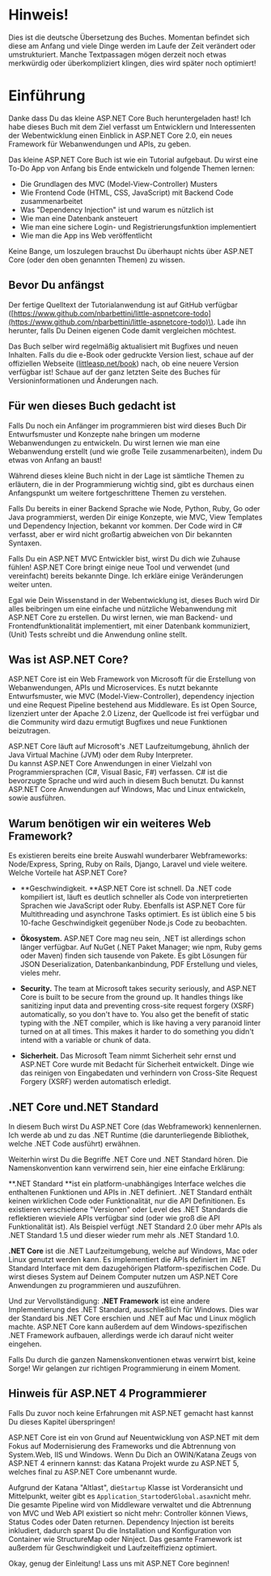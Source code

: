 # Hinweis!

Dies ist die deutsche Übersetzung des Buches. Momentan befindet sich diese am Anfang und viele Dinge werden im Laufe der Zeit verändert oder umstrukturiert. Manche Textpassagen mögen derzeit noch etwas merkwürdig oder überkompliziert klingen, dies wird später noch optimiert!

# Einführung

Danke dass Du das kleine ASP.NET Core Buch heruntergeladen hast! Ich habe dieses Buch mit dem Ziel verfasst um Entwicklern und Interessenten der Webentwicklung einen Einblick in ASP.NET Core 2.0, ein neues Framework für Webanwendungen und APIs, zu geben.

Das kleine ASP.NET Core Buch ist wie ein Tutorial aufgebaut. Du wirst eine To-Do App von Anfang bis Ende entwickeln und folgende Themen lernen:

* Die Grundlagen des MVC \(Model-View-Controller\) Musters
* Wie Frontend Code \(HTML, CSS, JavaScript\) mit Backend Code zusammenarbeitet
* Was "Dependency Injection" ist und warum es nützlich ist
* Wie man eine Datenbank ansteuert
* Wie man eine sichere Login- und Registrierungsfunktion implementiert 
* Wie man die App ins Web veröffentlicht

Keine Bange, um loszulegen brauchst Du überhaupt nichts über ASP.NET Core \(oder den oben genannten Themen\) zu wissen.

## Bevor Du anfängst

Der fertige Quelltext der Tutorialanwendung ist auf GitHub verfügbar \([https://www.github.com/nbarbettini/little-aspnetcore-todo](https://www.github.com/nbarbettini/little-aspnetcore-todo)\). Lade ihn herunter, falls Du Deinen eigenen Code damit vergleichen möchtest.

Das Buch selber wird regelmäßig aktualisiert mit Bugfixes und neuen Inhalten. Falls du die e-Book oder gedruckte Version liest, schaue auf der offiziellen Webseite \([littleasp.net/book](http://www.littleasp.net/book)\) nach, ob eine neuere Version verfügbar ist! Schaue auf der ganz letzten Seite des Buches für Versioninformationen und Änderungen nach.

## Für wen dieses Buch gedacht ist

Falls Du noch ein Anfänger im programmieren bist wird dieses Buch Dir Entwurfsmuster und Konzepte nahe bringen um moderne Webanwendungen zu entwickeln. Du wirst lernen wie man eine Webanwendung erstellt \(und wie große Teile zusammenarbeiten\), indem Du etwas von Anfang an baust!

Während dieses kleine Buch nicht in der Lage ist sämtliche Themen zu erläutern, die in der Programmierung wichtig sind, gibt es durchaus einen Anfangspunkt um weitere fortgeschrittene Themen zu verstehen.

Falls Du bereits in einer Backend Sprache wie Node, Python, Ruby, Go oder Java programmierst, werden Dir einige Konzepte, wie MVC, View Templates und Dependency Injection, bekannt vor kommen. Der Code wird in C\# verfasst, aber er wird nicht großartig abweichen von Dir bekannten Syntaxen.

Falls Du ein ASP.NET MVC Entwickler bist, wirst Du dich wie Zuhause fühlen! ASP.NET Core bringt einige neue Tool und verwendet \(und vereinfacht\) bereits bekannte Dinge. Ich erkläre einige Veränderungen weiter unten.

Egal wie Dein Wissenstand in der Webentwicklung ist, dieses Buch wird Dir alles beibringen um eine einfache und nützliche Webanwendung mit ASP.NET Core zu erstellen. Du wirst lernen, wie man Backend- und Frontendfunktionalität implementiert, mit einer Datenbank kommuniziert, \(Unit\) Tests schreibt und die Anwendung online stellt.

## Was ist ASP.NET Core?

ASP.NET Core ist ein Web Framework von Microsoft für die Erstellung von Webanwendungen, APIs und Microservices. Es nutzt bekannte Entwurfsmuster, wie MVC \(Model-View-Controller\), dependency injection und eine Request Pipeline bestehend aus Middleware. Es ist Open Source, lizenziert unter der Apache 2.0 Lizenz, der Quellcode ist frei verfügbar und die Community wird dazu ermutigt Bugfixes und neue Funktionen beizutragen.

ASP.NET Core läuft auf Microsoft's .NET Laufzeitumgebung, ähnlich der Java Virtual Machine \(JVM\) oder dem Ruby Interpreter.  
Du kannst ASP.NET Core Anwendungen in einer Vielzahl von Programmiersprachen \(C\#, Visual Basic, F\#\) verfassen. C\# ist die bevorzugte Sprache und wird auch in diesem Buch benutzt. Du kannst ASP.NET Core Anwendungen auf Windows, Mac und Linux entwickeln, sowie ausführen.

## Warum benötigen wir ein weiteres Web Framework?

Es existieren bereits eine breite Auswahl wunderbarer Webframeworks: Node/Express, Spring, Ruby on Rails, Django, Laravel und viele weitere. Welche Vorteile hat ASP.NET Core?

* **Geschwindigkeit. **ASP.NET Core ist schnell. Da .NET code kompiliert ist, läuft es deutlich schneller als Code von interpretierten Sprachen wie JavaScript oder Ruby. Ebenfalls ist ASP.NET Core für Multithreading und asynchrone Tasks optimiert. Es ist üblich eine 5 bis 10-fache Geschwindigkeit gegenüber Node.js Code zu beobachten.

* **Ökosystem.** ASP.NET Core mag neu sein, .NET ist allerdings schon länger verfügbar. Auf NuGet \(.NET Paket Manager; wie npm, Ruby gems oder Maven\) finden sich tausende von Pakete. Es gibt Lösungen für JSON Deserialization, Datenbankanbindung, PDF Erstellung und vieles, vieles mehr.

* **Security.** The team at Microsoft takes security seriously, and ASP.NET Core is built to be secure from the ground up. It handles things like sanitizing input data and preventing cross-site request forgery \(XSRF\) automatically, so you don't have to. You also get the benefit of static typing with the .NET compiler, which is like having a very paranoid linter turned on at all times. This makes it harder to do something you didn't intend with a variable or chunk of data.

* **Sicherheit.** Das Microsoft Team nimmt Sicherheit sehr ernst und ASP.NET Core wurde mit Bedacht für Sicherheit entwickelt. Dinge wie das reinigen von Eingabedaten und verhindern von Cross-Site Request Forgery \(XSRF\) werden automatisch erledigt.

## .NET Core und.NET Standard

In diesem Buch wirst Du ASP.NET Core \(das Webframework\) kennenlernen. Ich werde ab und zu das .NET Runtime \(die darunterliegende Bibliothek, welche .NET Code ausführt\) erwähnen.

Weiterhin wirst Du die Begriffe .NET Core und .NET Standard hören. Die Namenskonvention kann verwirrend sein, hier eine einfache Erklärung:

**.NET Standard **ist ein platform-unabhängiges Interface welches die enthaltenen Funktionen und APIs in .NET definiert. .NET Standard enthält keinen wirklichen Code oder Funktionalität, nur die API Definitionen. Es existieren verschiedene "Versionen" oder Level des .NET Standards die reflektieren wieviele APIs verfügbar sind \(oder wie groß die API Funktionalität ist\). Als Beispiel verfügt .NET Standard 2.0 über mehr APIs als .NET Standard 1.5 und dieser wieder rum mehr als .NET Standard 1.0.

**.NET Core** ist die .NET Laufzeitumgebung, welche auf Windows, Mac oder Linux genutzt werden kann. Es implementiert die APIs definiert im .NET Standard Interface mit dem dazugehörigen Platform-spezifischen Code. Du wirst dieses System auf Deinem Computer nutzen um ASP.NET Core Anwendungen zu programmieren und auszuführen.

Und zur Vervollständigung: **.NET Framework** ist eine andere Implementierung des .NET Standard, ausschließlich für Windows. Dies war der Standard bis .NET Core erschien und .NET auf Mac und Linux möglich machte. ASP.NET Core kann außerdem auf dem Windows-spezifischen .NET Framework aufbauen, allerdings werde ich darauf nicht weiter eingehen.

Falls Du durch die ganzen Namenskonventionen etwas verwirrt bist, keine Sorge! Wir gelangen zur richtigen Programmierung in einem Moment.

## Hinweis für ASP.NET 4 Programmierer

Falls Du zuvor noch keine Erfahrungen mit ASP.NET gemacht hast kannst Du dieses Kapitel überspringen!

ASP.NET Core ist ein von Grund auf Neuentwicklung von ASP.NET mit dem Fokus auf Modernisierung des Frameworks und die Abtrennung von System.Web, IIS und Windows. Wenn Du Dich an OWIN/Katana Zeugs von ASP.NET 4 erinnern kannst: das Katana Projekt wurde zu ASP.NET 5, welches final zu ASP.NET Core umbenannt wurde.

Aufgrund der Katana "Altlast", die`Startup` Klasse ist Vorderansicht und Mittelpunkt, weiter gibt es `Application_Start`oder`Global.asax`nicht mehr.   
Die gesamte Pipeline wird von Middleware verwaltet und die Abtrennung von MVC und Web API existiert so nicht mehr: Controller können Views, Status Codes oder Daten returnen. Dependency Injection ist bereits inkludiert, dadurch sparst Du die Installation und Konfiguration von Container wie StructureMap oder Ninject. Das gesamte Framework ist außerdem für Geschwindigkeit und Laufzeiteffizienz optimiert.

Okay, genug der Einleitung! Lass uns mit ASP.NET Core beginnen!

